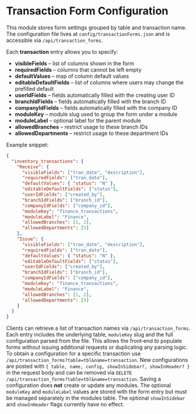 # Transaction Form Configuration

This module stores form settings grouped by table and transaction name. The configuration
file lives at `config/transactionForms.json` and is accessible via `/api/transaction_forms`.

Each **transaction** entry allows you to specify:

- **visibleFields** – list of columns shown in the form
- **requiredFields** – columns that cannot be left empty
- **defaultValues** – map of column default values
- **editableDefaultFields** – list of columns where users may change the prefilled default
- **userIdFields** – fields automatically filled with the creating user ID
- **branchIdFields** – fields automatically filled with the branch ID
- **companyIdFields** – fields automatically filled with the company ID
- **moduleKey** – module slug used to group the form under a module
- **moduleLabel** – optional label for the parent module
- **allowedBranches** – restrict usage to these branch IDs
- **allowedDepartments** – restrict usage to these department IDs

Example snippet:

```json
{
  "inventory_transactions": {
    "Receive": {
      "visibleFields": ["tran_date", "description"],
      "requiredFields": ["tran_date"],
      "defaultValues": { "status": "N" },
      "editableDefaultFields": ["status"],
      "userIdFields": ["created_by"],
      "branchIdFields": ["branch_id"],
      "companyIdFields": ["company_id"],
      "moduleKey": "finance_transactions",
      "moduleLabel": "Finance",
      "allowedBranches": [1, 2],
      "allowedDepartments": [5]
    },
    "Issue": {
      "visibleFields": ["tran_date", "description"],
      "requiredFields": ["tran_date"],
      "defaultValues": { "status": "N" },
      "editableDefaultFields": ["status"],
      "userIdFields": ["created_by"],
      "branchIdFields": ["branch_id"],
      "companyIdFields": ["company_id"],
      "moduleKey": "finance_transactions",
      "moduleLabel": "Finance",
      "allowedBranches": [1, 2],
      "allowedDepartments": [5]
    }
  }
}
```

Clients can retrieve a list of transaction names via `/api/transaction_forms`.
Each entry includes the underlying table, `moduleKey` slug and the full
configuration parsed from the file.  This allows the front‑end to populate
forms without issuing additional requests or duplicating any parsing logic.
To obtain a configuration for a specific transaction use
`/api/transaction_forms?table=tbl&name=transaction`. New configurations are
posted with `{ table, name, config, showInSidebar?, showInHeader? }` in the request body and can be removed via
`DELETE /api/transaction_forms?table=tbl&name=transaction`.
Saving a configuration does **not** create or update any modules. The optional
`moduleKey` and `moduleLabel` values are stored with the form entry but must be
managed separately in the modules table. The optional `showInSidebar` and
`showInHeader` flags currently have no effect.
